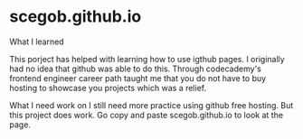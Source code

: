 # scegob.github.io

What I learned

This porject has helped with learning how to use igthub pages. I originally had no idea that github was able to do this. Through codecademy's frontend engineer career path taught me that you do not have to buy hosting to showcase you projects which was a relief. 

What I need work on
I still need more practice using github free hosting. But this project  does work. Go copy and paste scegob.github.io to look at the page.
